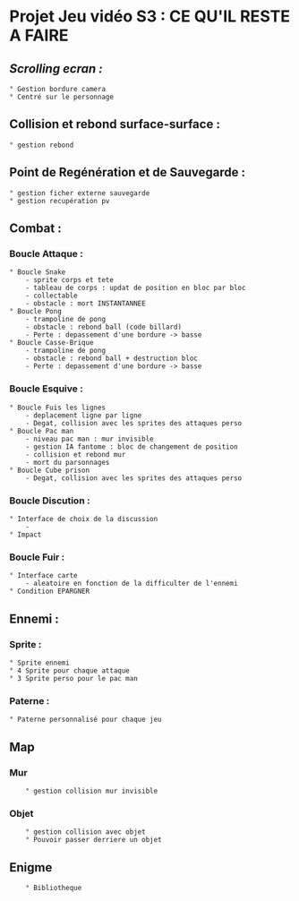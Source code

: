 # Projet Jeu vidéo S3 : CE QU'IL RESTE A FAIRE

## _Scrolling ecran :_ 
	° Gestion bordure camera 
	° Centré sur le personnage 

## Collision et rebond surface-surface :
	° gestion rebond 

## Point de Regénération et de Sauvegarde :
	° gestion ficher externe sauvegarde 
	° gestion recupération pv 

## Combat :
### Boucle Attaque : 
	° Boucle Snake
		- sprite corps et tete
		- tableau de corps : updat de position en bloc par bloc 
		- collectable 
		- obstacle : mort INSTANTANNEE
	° Boucle Pong
		- trampoline de pong
		- obstacle : rebond ball (code billard)
		- Perte : depassement d'une bordure -> basse
	° Boucle Casse-Brique
		- trampoline de pong 
		- obstacle : rebond ball + destruction bloc 
		- Perte : depassement d'une bordure -> basse 
### Boucle Esquive :
	° Boucle Fuis les lignes 
		- deplacement ligne par ligne 
		- Degat, collision avec les sprites des attaques perso
	° Boucle Pac man
		- niveau pac man : mur invisible 
		- gestion IA fantome : bloc de changement de position 
		- collision et rebond mur
		- mort du parsonnages 
	° Boucle Cube prison
		- Degat, collision avec les sprites des attaques perso
### Boucle Discution :
	° Interface de choix de la discussion 
		-
	° Impact 

### Boucle Fuir :
	° Interface carte 
		- aleatoire en fonction de la difficulter de l'ennemi
	° Condition EPARGNER
    
## Ennemi :
### Sprite : 
	° Sprite ennemi
	° 4 Sprite pour chaque attaque 
	° 3 Sprite perso pour le pac man
### Paterne :
	° Paterne personnalisé pour chaque jeu

## Map 
### Mur 
		° gestion collision mur invisible
### Objet 
		° gestion collision avec objet
		° Pouvoir passer derriere un objet
## Enigme
		° Bibliotheque
